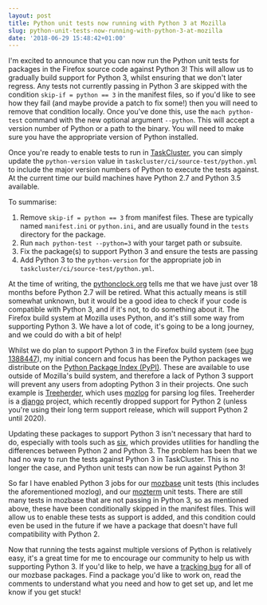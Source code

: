 ```yaml
---
layout: post
title: Python unit tests now running with Python 3 at Mozilla
slug: python-unit-tests-now-running-with-python-3-at-mozilla
date: '2018-06-29 15:48:42+01:00'
---
```

I'm excited to announce that you can now run the Python unit tests for packages in the Firefox source code against Python 3! This will allow us to gradually build support for Python 3, whilst ensuring that we don't later regress. Any tests not currently passing in Python 3 are skipped with the condition `skip-if = python == 3` in the manifest files, so if you'd like to see how they fail (and maybe provide a patch to fix some!) then you will need to remove that condition locally. Once you've done this, use the `mach python-test` command with the new optional argument `--python`. This will accept a version number of Python or a path to the binary. You will need to make sure you have the appropriate version of Python installed.<!--more-->

Once you're ready to enable tests to run in [TaskCluster](https://docs.taskcluster.net/docs), you can simply update the `python-version` value in `taskcluster/ci/source-test/python.yml` to include the major version numbers of Python to execute the tests against. At the current time our build machines have Python 2.7 and Python 3.5 available.

To summarise:
1. Remove `skip-if = python == 3` from manifest files. These are typically named `manifest.ini` or `python.ini`, and are usually found in the `tests` directory for the package.
2. Run `mach python-test --python=3` with your target path or subsuite.
3. Fix the package(s) to support Python 3 and ensure the tests are passing
4. Add Python 3 to the `python-version` for the appropriate job in `taskcluster/ci/source-test/python.yml`.


At the time of writing, the [pythonclock.org](https://pythonclock.org/) tells me that we have just over 18 months before Python 2.7 will be retired. What this actually means is still somewhat unknown, but it would be a good idea to check if your code is compatible with Python 3, and if it's not, to do something about it. The Firefox build system at Mozilla uses Python, and it's still some way from supporting Python 3. We have a lot of code, it's going to be a long journey, and we could do with a bit of help!

Whilst we do plan to support Python 3 in the Firefox build system (see [bug 1388447](https://bugzilla.mozilla.org/show_bug.cgi?id=1388447)), my initial concern and focus has been the Python packages we distribute on the [Python Package Index (PyPI)](https://pypi.org/). These are available to use outside of Mozilla's build system, and therefore a lack of Python 3 support will prevent any users from adopting Python 3 in their projects. One such example is [Treeherder](https://github.com/mozilla/treeherder), which uses [mozlog](https://pypi.org/project/mozlog/) for parsing log files. Treeherder is a [django](https://www.djangoproject.com/) project, which recently dropped support for Python 2 (unless you're using their long term support release, which will support Python 2 until 2020).

Updating these packages to support Python 3 isn't necessary that hard to do, especially with tools such as [six](https://pythonhosted.org/six/), which provides utilities for handling the differences between Python 2 and Python 3. The problem has been that we had no way to run the tests against Python 3 in TaskCluster. This is no longer the case, and Python unit tests can now be run against Python 3!

So far I have enabled Python 3 jobs for our [mozbase](https://firefox-source-docs.mozilla.org/mozbase/index.html) unit tests (this includes the aforementioned mozlog), and our [mozterm](https://pypi.org/project/mozterm/) unit tests. There are still many tests in mozbase that are not passing in Python 3, so as mentioned above, these have been conditionally skipped in the manifest files. This will allow us to enable these tests as support is added, and this condition could even be used in the future if we have a package that doesn't have full compatibility with Python 2.

Now that running the tests against multiple versions of Python is relatively easy, it's a great time for me to encourage our community to help us with supporting Python 3. If you'd like to help, we have a [tracking bug](https://bugzilla.mozilla.org/show_bug.cgi?id=1093212) for all of our mozbase packages. Find a package you'd like to work on, read the comments to understand what you need and how to get set up, and let me know if you get stuck!
